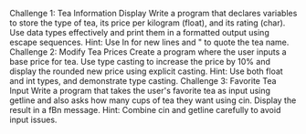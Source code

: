 Challenge 1:
Tea Information Display Write a program that declares variables to store the type of tea, its price per kilogram (float), and its rating (char). Use
data types effectively and print them in a formatted output using escape sequences.
Hint: Use In for new lines and " to quote the tea name.
Challenge 2:
Modify Tea Prices Create a program where the user inputs a base price for tea. Use type casting to increase the price by 10% and display the
rounded new price using explicit casting.
Hint: Use both float and int types, and demonstrate type casting.
Challenge 3:
Favorite Tea Input Write a program that takes the user's favorite tea as input using getline and also asks how many cups of tea they want using
cin. Display the result in a fBn message.
Hint: Combine cin and getline carefully to avoid input issues.
